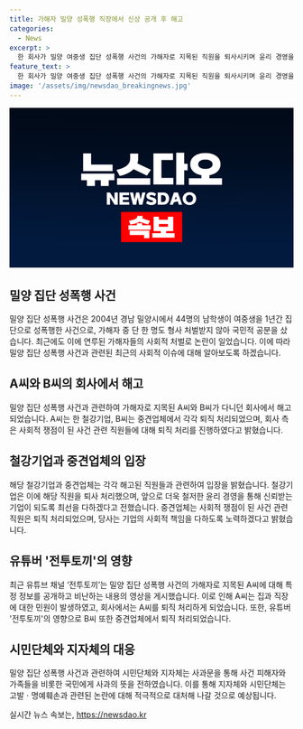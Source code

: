 ```yaml
---
title: 가해자 밀양 성폭행 직장에서 신상 공개 후 해고
categories:
  - News
excerpt: >
  한 회사가 밀양 여중생 집단 성폭행 사건의 가해자로 지목된 직원을 퇴사시키며 윤리 경영을 강조하고, 유튜브 채널이 가해자를 공격하는 영상을 올려 논란을 빚었다. 또 다른 중견업체도 다른 가해자를 퇴직 처리하며 사회적 책임을 다해 나가기로 했다. 이 사건은 2004년 발생한 밀양 집단 성폭행 사건으로, 가해자 중 형사 처벌을 받지 않아 논란이 되고 있다. 지난달 밀양 시장과 시의회, 시민단체는 공동 사과문을 발표하여 사건 피해자와 국민에게 사죄의 뜻을 전하고 있다.
feature_text: >
  한 회사가 밀양 여중생 집단 성폭행 사건의 가해자로 지목된 직원을 퇴사시키며 윤리 경영을 강조하고, 유튜브 채널이 가해자를 공격하는 영상을 올려 논란을 빚었다. 또 다른 중견업체도 다른 가해자를 퇴직 처리하며 사회적 책임을 다해 나가기로 했다. 이 사건은 2004년 발생한 밀양 집단 성폭행 사건으로, 가해자 중 형사 처벌을 받지 않아 논란이 되고 있다. 지난달 밀양 시장과 시의회, 시민단체는 공동 사과문을 발표하여 사건 피해자와 국민에게 사죄의 뜻을 전하고 있다.
image: '/assets/img/newsdao_breakingnews.jpg'
---
```


<p><img src="/assets/img/newsdao_breakingnews.jpg" alt="bookingtag 속보" /></p>

<h2 data-ke-size="size26">밀양 집단 성폭행 사건</h2>

<p data-ke-size="size16">밀양 집단 성폭행 사건은 2004년 경남 밀양시에서 44명의 남학생이 여중생을 1년간 집단으로 성폭행한 사건으로, 가해자 중 단 한 명도 형사 처벌받지 않아 국민적 공분을 샀습니다. 최근에도 이에 연루된 가해자들의 사회적 처벌로 논란이 일었습니다. 이에 따라 밀양 집단 성폭행 사건과 관련된 최근의 사회적 이슈에 대해 알아보도록 하겠습니다.</p>

<h2 data-ke-size="size24">A씨와 B씨의 회사에서 해고</h2>

<p data-ke-size="size16">밀양 집단 성폭행 사건과 관련하여 가해자로 지목된 A씨와 B씨가 다니던 회사에서 해고되었습니다. A씨는 한 철강기업, B씨는 중견업체에서 각각 퇴직 처리되었으며, 회사 측은 사회적 쟁점이 된 사건 관련 직원들에 대해 퇴직 처리를 진행하였다고 밝혔습니다.</p>

<h2 data-ke-size="size24">철강기업과 중견업체의 입장</h2>

<p data-ke-size="size16">해당 철강기업과 중견업체는 각각 해고된 직원들과 관련하여 입장을 밝혔습니다. 철강기업은 이에 해당 직원을 퇴사 처리했으며, 앞으로 더욱 철저한 윤리 경영을 통해 신뢰받는 기업이 되도록 최선을 다하겠다고 전했습니다. 중견업체는 사회적 쟁점이 된 사건 관련 직원은 퇴직 처리되었으며, 당사는 기업의 사회적 책임을 다하도록 노력하겠다고 밝혔습니다.</p>

<h2 data-ke-size="size24">유튜버 '전투토끼'의 영향</h2>

<p data-ke-size="size16">최근 유튜브 채널 ‘전투토끼’는 밀양 집단 성폭행 사건의 가해자로 지목된 A씨에 대해 특정 정보를 공개하고 비난하는 내용의 영상을 게시했습니다. 이로 인해 A씨는 집과 직장에 대한 민원이 발생하였고, 회사에서는 A씨를 퇴직 처리하게 되었습니다. 또한, 유튜버 '전투토끼'의 영향으로 B씨 또한 중견업체에서 퇴직 처리되었습니다.</p>

<h2 data-ke-size="size24">시민단체와 지자체의 대응</h2>

<p data-ke-size="size16">밀양 집단 성폭행 사건과 관련하여 시민단체와 지자체는 사과문을 통해 사건 피해자와 가족들을 비롯한 국민에게 사과의 뜻을 전하였습니다. 이를 통해 지자체와 시민단체는 고발ㆍ명예훼손과 관련된 논란에 대해 적극적으로 대처해 나갈 것으로 예상됩니다.</p>
실시간 뉴스 속보는, <a href="https://newsdao.kr" rel="dofollow">https://newsdao.kr</a>


